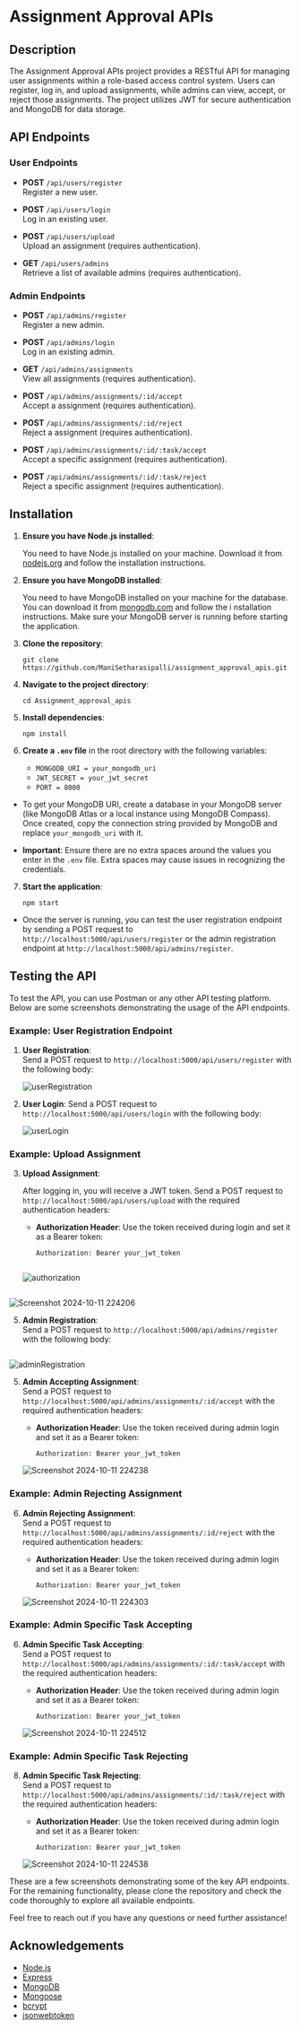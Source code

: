 # Assignment Approval APIs

## Description
The Assignment Approval APIs project provides a RESTful API for managing user assignments within a role-based access control system. Users can register, log in, and upload assignments, while admins can view, accept, or reject those assignments. The project utilizes JWT for secure authentication and MongoDB for data storage.

## API Endpoints

### User Endpoints
- **POST** `/api/users/register`  
  Register a new user.

- **POST** `/api/users/login`  
  Log in an existing user.

- **POST** `/api/users/upload`  
  Upload an assignment (requires authentication).

- **GET** `/api/users/admins`  
  Retrieve a list of available admins (requires authentication).

### Admin Endpoints

- **POST** `/api/admins/register`  
  Register a new admin.

- **POST** `/api/admins/login`  
  Log in an existing admin.

- **GET** `/api/admins/assignments`  
  View all assignments (requires authentication).

- **POST** `/api/admins/assignments/:id/accept`  
  Accept a assignment (requires authentication).

- **POST** `/api/admins/assignments/:id/reject`  
  Reject a assignment (requires authentication).
  
- **POST** `/api/admins/assignments/:id/:task/accept`  
  Accept a specific assignment (requires authentication).

- **POST** `/api/admins/assignments/:id/:task/reject`  
  Reject a specific assignment (requires authentication).

## Installation

1. **Ensure you have Node.js installed**:
   
   You need to have Node.js installed on your machine. Download it from [nodejs.org](https://nodejs.org/) and follow the installation instructions.

2. **Ensure you have MongoDB installed**:
   
   You need to have MongoDB installed on your machine for the database. You can download it from [mongodb.com](https://www.mongodb.com/try/download/community) and follow the i nstallation instructions. Make sure your MongoDB server is running before starting the application.

3. **Clone the repository**:

   `git clone https://github.com/ManiSetharasipalli/assignment_approval_apis.git`

4. **Navigate to the project directory**:

   `cd Assignment_approval_apis`

5. **Install dependencies**:

   `npm install`

6. **Create a `.env` file** in the root directory with the following variables:
   
   - `MONGODB_URI = your_mongodb_uri`
   - `JWT_SECRET = your_jwt_secret`
   - `PORT = 8000`
   
- To get your MongoDB URI, create a database in your MongoDB server (like MongoDB Atlas or a local instance using MongoDB Compass). Once created, copy the connection string provided by MongoDB and replace `your_mongodb_uri` with it.

- **Important**: Ensure there are no extra spaces around the values you enter in the `.env` file. Extra spaces may cause issues in recognizing the credentials.
  
7. **Start the application**:

   `npm start`

- Once the server is running, you can test the user registration endpoint by sending a POST request to `http://localhost:5000/api/users/register` or the admin registration endpoint at `http://localhost:5000/api/admins/register`.


## Testing the API

To test the API, you can use Postman or any other API testing platform. Below are some screenshots demonstrating the usage of the API endpoints.

### Example: User Registration Endpoint

1. **User Registration**:  
   Send a POST request to `http://localhost:5000/api/users/register` with the following body:


   ![userRegistration](https://github.com/user-attachments/assets/f95ed89e-8b89-4310-bab6-e6fbbac2b8a7)
   
2. **User Login**:
   Send a POST request to `http://localhost:5000/api/users/login` with the following body:


   ![userLogin](https://github.com/user-attachments/assets/ed23c7fc-9dd7-4c91-8d95-1dac3dd837f3)


### Example: Upload Assignment

3. **Upload Assignment**:
   
   After logging in, you will receive a JWT token. Send a POST request to `http://localhost:5000/api/users/upload` with the required authentication headers:

   - **Authorization Header**: Use the token received during login and set it as a Bearer token:
     ```
     Authorization: Bearer your_jwt_token
     ```
     ```
     ```
    ![authorization](https://github.com/user-attachments/assets/1899565d-42ce-4251-ba89-f7d6e1080ccb)

   ```
   ```

  ![Screenshot 2024-10-11 224206](https://github.com/user-attachments/assets/28c1dec3-aad2-494d-9b86-07be40a97543)

   
   
5. **Admin Registration**:  
   Send a POST request to `http://localhost:5000/api/admins/register` with the following body:
```
```
![adminRegistration](https://github.com/user-attachments/assets/58e33fec-8e8e-434b-96be-0f8101e191f7)  

5. **Admin Accepting Assignment**:  
   Send a POST request to `http://localhost:5000/api/admins/assignments/:id/accept` with the required authentication headers:

   - **Authorization Header**: Use the token received during admin login and set it as a Bearer token:
     ```
     Authorization: Bearer your_jwt_token
     ```
   
   ![Screenshot 2024-10-11 224238](https://github.com/user-attachments/assets/eacac656-50a7-4694-a30f-797232aaf84f)
   
### Example: Admin Rejecting Assignment

6. **Admin Rejecting Assignment**:  
   Send a POST request to `http://localhost:5000/api/admins/assignments/:id/reject` with the required authentication headers:

   - **Authorization Header**: Use the token received during admin login and set it as a Bearer token:
     ```
     Authorization: Bearer your_jwt_token
     ```

   ![Screenshot 2024-10-11 224303](https://github.com/user-attachments/assets/1aff58c6-d4f6-4b40-98d6-78ad844d773e)

### Example: Admin Specific Task Accepting

6. **Admin Specific Task Accepting**:  
   Send a POST request to `http://localhost:5000/api/admins/assignments/:id/:task/accept` with the required authentication headers:

   - **Authorization Header**: Use the token received during admin login and set it as a Bearer token:
     ```
     Authorization: Bearer your_jwt_token
     ```

   ![Screenshot 2024-10-11 224512](https://github.com/user-attachments/assets/36b33555-d602-4e98-b4c4-dc1b888848e6)

### Example: Admin Specific Task Rejecting

8. **Admin Specific Task Rejecting**:  
   Send a POST request to `http://localhost:5000/api/admins/assignments/:id/:task/reject` with the required authentication headers:

   - **Authorization Header**: Use the token received during admin login and set it as a Bearer token:
     ```
     Authorization: Bearer your_jwt_token
     ```

   ![Screenshot 2024-10-11 224538](https://github.com/user-attachments/assets/3cfa9da6-a5cc-4809-a212-a2ccfbcde07e)

These are a few screenshots demonstrating some of the key API endpoints. For the remaining functionality, please clone the repository and check the code thoroughly to explore all available endpoints.

Feel free to reach out if you have any questions or need further assistance!

## Acknowledgements

  
- [Node.js](https://nodejs.org/)
- [Express](https://expressjs.com/)
- [MongoDB](https://www.mongodb.com/)
- [Mongoose](https://mongoosejs.com/)
- [bcrypt](https://www.npmjs.com/package/bcrypt)
- [jsonwebtoken](https://www.npmjs.com/package/jsonwebtoken)
